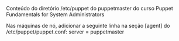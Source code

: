 Conteúdo do diretório /etc/puppet do puppetmaster do curso Puppet Fundamentals for System Administrators

Nas máquinas de nó, adicionar a seguinte linha na seção [agent] do /etc/puppet/puppet.conf:
server = puppetmaster
